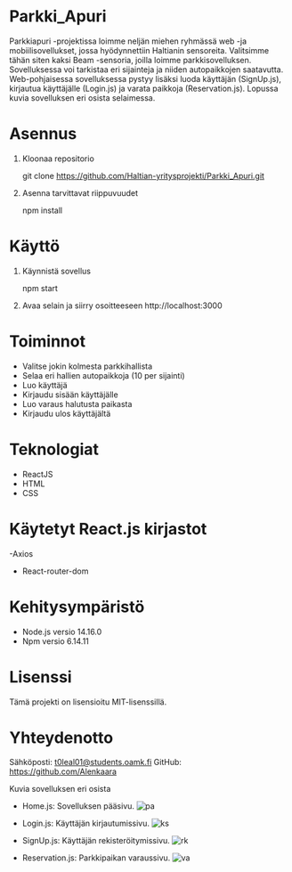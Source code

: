 # Parkki_Apuri

Parkkiapuri -projektissa loimme neljän miehen ryhmässä web -ja mobiilisovellukset, jossa hyödynnettiin Haltianin sensoreita. Valitsimme tähän siten kaksi Beam -sensoria, joilla loimme parkkisovelluksen. Sovelluksessa voi tarkistaa eri sijainteja ja niiden autopaikkojen saatavutta. Web-pohjaisessa sovelluksessa pystyy lisäksi luoda käyttäjän (SignUp.js), kirjautua käyttäjälle (Login.js) ja varata paikkoja (Reservation.js). Lopussa kuvia sovelluksen eri osista selaimessa.


# Asennus

1. Kloonaa repositorio

    git clone https://github.com/Haltian-yritysprojekti/Parkki_Apuri.git

2. Asenna tarvittavat riippuvuudet

    npm install


# Käyttö

1. Käynnistä sovellus

    npm start

2. Avaa selain ja siirry osoitteeseen http://localhost:3000


# Toiminnot

- Valitse jokin kolmesta parkkihallista
- Selaa eri hallien autopaikkoja (10 per sijainti)
- Luo käyttäjä
- Kirjaudu sisään käyttäjälle
- Luo varaus halutusta paikasta
- Kirjaudu ulos käyttäjältä


# Teknologiat

- ReactJS
- HTML
- CSS

# Käytetyt React.js kirjastot

-Axios
- React-router-dom


# Kehitysympäristö

- Node.js versio 14.16.0
- Npm versio 6.14.11


# Lisenssi

Tämä projekti on lisensioitu MIT-lisenssillä.


# Yhteydenotto

Sähköposti: t0leal01@students.oamk.fi GitHub: https://github.com/Alenkaara


Kuvia sovelluksen eri osista

- Home.js: Sovelluksen pääsivu.
![pa](https://user-images.githubusercontent.com/78751694/234013390-cec99419-1b9d-48cd-9a41-20da5e7ac669.png)

- Login.js: Käyttäjän kirjautumissivu.
![ks](https://user-images.githubusercontent.com/78751694/234013523-29fa54f6-4b4b-4ae7-b9a2-e9a96c7dc239.png)

- SignUp.js: Käyttäjän rekisteröitymissivu.
![rk](https://user-images.githubusercontent.com/78751694/234013582-47779849-151d-4d0a-9a82-b6b75ad8776a.png)

- Reservation.js: Parkkipaikan varaussivu.
![va](https://user-images.githubusercontent.com/78751694/234013654-ce179947-c300-4b55-915f-8febc7ff66c0.png)
